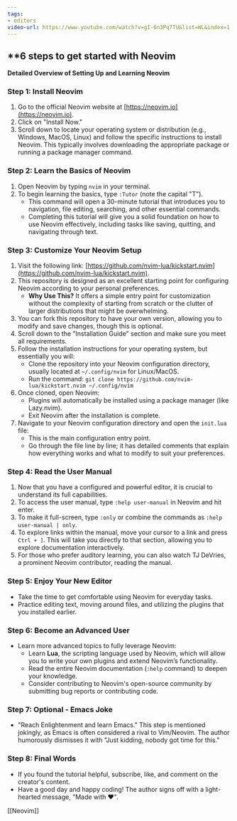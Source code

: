 ```yaml
---
tags:
- editors
video-url: https://www.youtube.com/watch?v=gI-6n3Pq7TU&list=WL&index=1
---
```

## **6 steps to get started with Neovim

**Detailed Overview of Setting Up and Learning Neovim**

### Step 1: Install Neovim

1. Go to the official Neovim website at [https://neovim.io](https://neovim.io).
2. Click on "Install Now."
3. Scroll down to locate your operating system or distribution (e.g., Windows, MacOS, Linux) and follow the specific instructions to install Neovim. This typically involves downloading the appropriate package or running a package manager command.

### Step 2: Learn the Basics of Neovim

1. Open Neovim by typing `nvim` in your terminal.
2. To begin learning the basics, type `:Tutor` (note the capital "T").
   - This command will open a 30-minute tutorial that introduces you to navigation, file editing, searching, and other essential commands.
   - Completing this tutorial will give you a solid foundation on how to use Neovim effectively, including tasks like saving, quitting, and navigating through text.

### Step 3: Customize Your Neovim Setup

1. Visit the following link: [https://github.com/nvim-lua/kickstart.nvim](https://github.com/nvim-lua/kickstart.nvim).
2. This repository is designed as an excellent starting point for configuring Neovim according to your personal preferences.
   - **Why Use This?** It offers a simple entry point for customization without the complexity of starting from scratch or the clutter of larger distributions that might be overwhelming.
3. You can fork this repository to have your own version, allowing you to modify and save changes, though this is optional.
4. Scroll down to the "Installation Guide" section and make sure you meet all requirements.
5. Follow the installation instructions for your operating system, but essentially you will:
   - Clone the repository into your Neovim configuration directory, usually located at `~/.config/nvim` for Linux/MacOS.
   - Run the command: `git clone https://github.com/nvim-lua/kickstart.nvim ~/.config/nvim`
6. Once cloned, open Neovim:
   - Plugins will automatically be installed using a package manager (like Lazy.nvim).
   - Exit Neovim after the installation is complete.
7. Navigate to your Neovim configuration directory and open the `init.lua` file:
   - This is the main configuration entry point.
   - Go through the file line by line; it has detailed comments that explain how everything works and what to modify to suit your preferences.

### Step 4: Read the User Manual

1. Now that you have a configured and powerful editor, it is crucial to understand its full capabilities.
2. To access the user manual, type `:help user-manual` in Neovim and hit enter.
3. To make it full-screen, type `:only` or combine the commands as `:help user-manual | only`.
4. To explore links within the manual, move your cursor to a link and press `Ctrl + ]`. This will take you directly to that section, allowing you to explore documentation interactively.
5. For those who prefer auditory learning, you can also watch TJ DeVries, a prominent Neovim contributor, reading the manual.

### Step 5: Enjoy Your New Editor

- Take the time to get comfortable using Neovim for everyday tasks.
- Practice editing text, moving around files, and utilizing the plugins that you installed earlier.

### Step 6: Become an Advanced User

- Learn more advanced topics to fully leverage Neovim:
  - Learn **Lua**, the scripting language used by Neovim, which will allow you to write your own plugins and extend Neovim’s functionality.
  - Read the entire Neovim documentation (`:help` command) to deepen your knowledge.
  - Consider contributing to Neovim's open-source community by submitting bug reports or contributing code.

### Step 7: Optional - Emacs Joke

- "Reach Enlightenment and learn Emacs." This step is mentioned jokingly, as Emacs is often considered a rival to Vim/Neovim. The author humorously dismisses it with "Just kidding, nobody got time for this."

### Step 8: Final Words

- If you found the tutorial helpful, subscribe, like, and comment on the creator's content.
- Have a good day and happy coding! The author signs off with a light-hearted message, "Made with ❤️".

[[Neovim]]